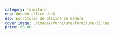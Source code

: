 ```yaml
---
category: furniture
eng: Wooden office desk
esp: Escritorio de oficina de madera
cover_image: ./images/furniture/furniture-13.jpg
price: 00.00
---
```

 
